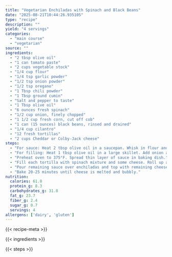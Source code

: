 ```yaml
---
title: "Vegetarian Enchiladas with Spinach and Black Beans"
date: "2025-08-21T10:44:26.935105"
type: "recipe"
description: ""
yield: "4 servings"
categories:
  - "main course"
  - "vegetarian"
source: ""
ingredients:
  - "2 tbsp olive oil"
  - "1 can tomato paste"
  - "2 cups vegetable stock"
  - "1/4 cup flour"
  - "1/4 tsp garlic powder"
  - "1/2 tsp onion powder"
  - "1/2 tsp oregano"
  - "1 Tbsp chili powder"
  - "1 Tbsp ground cumin"
  - "Salt and pepper to taste"
  - "1 Tbsp olive oil"
  - "6 ounces fresh spinach"
  - "1/2 cup onion, finely chopped"
  - "1 1/2 cup fresh corn, cut off cob"
  - "1 can (15 ounces) black beans, rinsed and drained"
  - "1/4 cup cilantro"
  - "12 fresh tortillas"
  - "2 cups Cheddar or Colby-Jack cheese"
steps:
  - "For sauce: Heat 2 tbsp olive oil in a saucepan. Whisk in flour and cook 1 minute. Gradually add vegetable stock, whisking constantly. Add tomato paste, garlic powder, onion powder, oregano, chili powder, and cumin. Simmer until thickened. Season with salt and pepper."
  - "For filling: Heat 1 tbsp olive oil in a large skillet. Add onion and cook until softened. Add spinach and cook until wilted. Stir in corn, black beans, and cilantro. Season with salt and pepper."
  - "Preheat oven to 375°F. Spread thin layer of sauce in baking dish."
  - "Fill each tortilla with spinach mixture and some cheese. Roll up and place seam-side down in baking dish."
  - "Pour remaining sauce over enchiladas and top with remaining cheese."
  - "Bake 20-25 minutes until cheese is melted and bubbly."
nutrition:
  calories: 61.8
  protein_g: 8.3
  carbohydrates_g: 31.8
  fat_g: 23.7
  fiber_g: 2.4
  sugar_g: 0.7
  servings: 4
allergens: ['dairy', 'gluten']
---
```


{{< recipe-meta >}}

{{< ingredients >}}

{{< steps >}}
